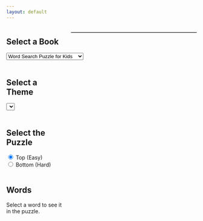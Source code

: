 ```yaml
---
layout: default
---
```


<script>
  document.addEventListener("DOMContentLoaded", function() {
    var checkboxesContainer = document.getElementById('checkboxForm'); // Get the checkboxes container
    var wordCellsMap = {}; // Object to store cell indices for each word
    var puzzleSize = 16;
    var themeSelect = document.getElementById('themeSelect');
    var easyRadio = document.getElementById('easyRadio');
    var hardRadio = document.getElementById('hardRadio');
    var bookSelect = document.getElementById('bookSelect'); // Get the book select dropdown
    var data;

    // Event listener for book select dropdown
    bookSelect.addEventListener("change", function() {
      var selectedBook = bookSelect.value;
      if (selectedBook === 'adults') {
        data = {{ site.data.adults_puzzle_data | jsonify }};
      } else {
        data = {{ site.data.kids_puzzle_data | jsonify }};
      }
      populateThemes();
      themeSelect.dispatchEvent(new Event('change'));
    });

    // Function to populate themes in the theme select dropdown
    function populateThemes() {
        themeSelect.innerHTML = ''; // Clear previous options
        for (var key in data['Theme']) {
            if (data['Theme'].hasOwnProperty(key)) {
                var option = document.createElement('option');
                option.value = key;
                option.textContent = data['Theme'][key];
                themeSelect.appendChild(option);
            }
        }
    }

    // Event listener for theme select dropdown
    themeSelect.addEventListener("change", function() {
      var selectedTheme = themeSelect.value;
      var words;
      var puzzles;

      if (easyRadio.checked) {
        words = data['Easy_Placed_Words'];
        puzzles = data['Easy_Boards'];
      } else if (hardRadio.checked) {
        words = data['Hard_Placed_Words'];
        puzzles = data['Hard_Boards'];
      }

      var wordList = words[selectedTheme];
      updateCheckboxes(wordList);
      populatePuzzle(puzzles[selectedTheme]);
    });

    // Event listener for difficulty radio buttons
    easyRadio.addEventListener("change", function() {
      themeSelect.dispatchEvent(new Event('change')); // Trigger change event for theme select dropdown
    });

    hardRadio.addEventListener("change", function() {
      themeSelect.dispatchEvent(new Event('change')); // Trigger change event for theme select dropdown
    });

    // Trigger change event for theme select dropdown to load default data
    bookSelect.dispatchEvent(new Event('change'));

    function populatePuzzle(puzzle) {
      var puzzleTable = document.getElementById('puzzleTable');
      puzzleTable.innerHTML = ''; // Clear previous puzzle

      // Iterate through rows and cells to populate puzzle table
      puzzle.forEach(function(row) {
        var tr = document.createElement('tr');
        row.forEach(function(cell) {
          var td = document.createElement('td');
          td.setAttribute('data-letter', cell);
          td.textContent = cell;
          tr.appendChild(td);
        });
        puzzleTable.appendChild(tr);
      });
    }

    function updateCheckboxes(wordList) {
        checkboxesContainer.innerHTML = ''; // Clear previous checkboxes

        // Sort the word list alphabetically
        wordList.sort();

        // Loop through the sorted wordList and generate checkboxes and labels
        wordList.forEach(function(item, index) {
            var checkbox = document.createElement('input');
            checkbox.type = 'checkbox';
            checkbox.id = 'checkbox' + index;
            checkbox.name = 'checkbox' + index;
            checkbox.setAttribute('data-word', item); // Set data-word attribute
            checkboxesContainer.appendChild(checkbox);

            var label = document.createElement('label');
            label.setAttribute('for', 'checkbox' + index);
            label.textContent = item.toUpperCase();
            checkboxesContainer.appendChild(label);

            var lineBreak = document.createElement('br');
            checkboxesContainer.appendChild(lineBreak);
        });
    }

    // Attach event listeners for checkboxes after they are generated
    checkboxesContainer.addEventListener("change", function(event) {
      if (event.target.type === 'checkbox') {
        var isChecked = event.target.checked;
        var word = event.target.getAttribute("data-word");
        var puzzleTable = document.getElementById('puzzleTable');
        var puzzleCells = puzzleTable.getElementsByTagName("td");

        if (isChecked) {
          markWordInPuzzle(puzzleCells, word);
        } else {
          resetWordInPuzzle(word);
        }
      }
    });

    // Function definitions for marking and resetting words in puzzle...

    // Define your JavaScript function to mark a word in the puzzle
    function markWordInPuzzle(cells, word) {
      console.log("Marking word in puzzle:", word);
      // Convert the word to uppercase and remove non-alphabetic characters
      var cleanWord = word.toUpperCase().replace(/[^A-Z]/g, '');

      var wordFound = false;
      for (var i = 0; i < cells.length; i++) {
        var cell = cells[i];
        if (cell.textContent.toUpperCase() === cleanWord.charAt(0)) {
          var directions = [
            { row: -1, col: 0 }, { row: 1, col: 0 }, // Vertical
            { row: 0, col: -1 }, { row: 0, col: 1 }, // Horizontal
            { row: -1, col: -1 }, { row: -1, col: 1 }, // Diagonal (top left to bottom right)
            { row: 1, col: -1 }, { row: 1, col: 1 } // Diagonal (bottom left to top right)
          ];

          for (var j = 0; j < directions.length; j++) {
            var direction = directions[j];
            var found = checkDirection(cells, cleanWord, cell.parentNode.rowIndex, cell.cellIndex, direction.row, direction.col);
            if (found) {
              wordFound = true;
              break;
            }
          }

          if (wordFound) break;
        }
      }
    }

    function checkDirection(cells, word, row, col, rowDir, colDir) {
      for (var k = 0; k < word.length; k++) {
        var newRow = row + k * rowDir;
        var newCol = col + k * colDir;
        if (newRow < 0 || newRow >= puzzleSize || newCol < 0 || newCol >= puzzleSize) {
          return false;
        }
        var cell = cells[newRow * puzzleSize + newCol];
        if (cell.textContent !== word.charAt(k)) {
          return false;
        }
      }

      var cellIndices = [];
      for (var k = 0; k < word.length; k++) {
        var newRow = row + k * rowDir;
        var newCol = col + k * colDir;
        var cellIndex = newRow * puzzleSize + newCol;
        var cell = cells[cellIndex];
        cell.style.color = "red";
        cell.style.fontWeight = "bold";
        cell.style.backgroundColor = "rgba(255, 128, 128, 0.3)";
        cellIndices.push(cellIndex);
      }
      wordCellsMap[word] = cellIndices;
      console.log(wordCellsMap);
      return true;
    }

    function resetWordInPuzzle(word) {
      // Convert the word to uppercase and remove non-alphabetic characters
      var word = word.toUpperCase().replace(/[^A-Z]/g, '');
      console.log("Resetting word in puzzle:", word);
      var cellIndices = wordCellsMap[word];
      if (!cellIndices) return; // Word not found in map

      for (var i = 0; i < cellIndices.length; i++) {
        var cellIndex = cellIndices[i];
        var cell = document.querySelector('table').getElementsByTagName('td')[cellIndex];
        cell.style.color = ""; // Reset color to default
        cell.style.fontWeight = ""; // Reset font weight to default
        cell.style.backgroundColor = "";
      }
      delete wordCellsMap[word]; // Remove word entry from map
      console.log(wordCellsMap);
    }
  });
</script>

<div style="display: flex; justify-content: center; align-items: flex-start;">
  <div style="width: 30%; margin-right: 20px;">
    <h2>Select a Book</h2>
    <select id="bookSelect">
      <option value="kids">Word Search Puzzle for Kids</option>
      <option value="adults">Word Search Puzzle for Adults</option>
    </select>
    <br/>
    <br/>
    <h2>Select a Theme</h2>
    <select id="themeSelect"></select>
    <br/>
    <br/>
    <h2>Select the Puzzle</h2>
    <input type="radio" id="easyRadio" name="difficulty" value="Easy" checked>
    <label for="easyRadio">Top (Easy)</label>
    <br/>
    <input type="radio" id="hardRadio" name="difficulty" value="Hard">
    <label for="hardRadio">Bottom (Hard)</label>
    <br/>
    <br/>
    <h2>Words</h2>
    Select a word to see it in the puzzle.
    <form id="checkboxForm" action="">
    </form>
  </div>

  <div style="width: 70%;">
    <table border="1" id="puzzleTable">
      <!-- Puzzle will be dynamically populated here -->
    </table>
  </div>

</div>
